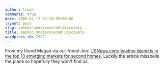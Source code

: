```yaml
---
author: troyh
comments: true
date: 2005-02-17 21:39:55+00:00
layout: post
slug: vashon-undiscovered-discovery
title: Vashon Undiscovered Discovery
wordpress_id: 2997
---
```


From my friend Megan via our friend Jon: [USNews.com: Vashon Island is in the top 10 emerging markets for second homes](http://www.usnews.com/usnews/biztech/articles/041206/6second.htm).  Luckily the article misspells the place so hopefully they won't find us.
